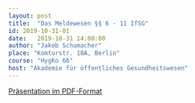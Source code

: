 ```yaml
---
layout: post
title:  "Das Meldewesen §§ 6 - 11 IfSG"
id: 2019-10-31-01
date:   2019-10-31 14:00:00
author: "Jakob Schumacher"
place: "Komturstr. 18A, Berlin"
course: "HygKo 66"
host: "Akademie für öffentliches Gesundheitswesen"
---
```



[Präsentation im PDF-Format]({{site.baseurl}}/assets/2019-10-31-01/presentation.pdf)
